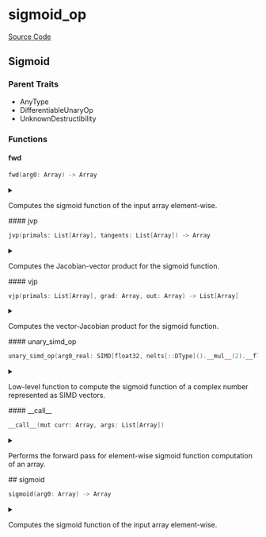 



# sigmoid_op
  
[Source Code](https://github.com/endia-ai/Endia/tree/main/endia/functional/unary_ops/sigmoid_op.mojo)  
  

## Sigmoid
  
  
  

### Parent Traits
  

- AnyType
- DifferentiableUnaryOp
- UnknownDestructibility
  

### Functions

#### fwd


```swift
fwd(arg0: Array) -> Array
```  
<details markdown="1" style="border: none; bg-color: none; box-shadow: none;">  
<summary style="border: none; bg-color: none; box-shadow: none;">  
  
Computes the sigmoid function of the input array element-wise.  
</summary>  
  
#### Args:  

* arg0 `Array`: The input array.
  
#### Returns:  
  
An array containing the sigmoid function of each element in the input array.  
Type: `Array`  
  
  


#### Examples:
```python
a = Array([[1, 2], [3, 4]])
result = sigmoid(a)
print(result)
```

#### Note:
This function supports:
- Automatic differentiation (forward and reverse modes).
- Complex valued arguments.  
</details>
#### jvp


```swift
jvp(primals: List[Array], tangents: List[Array]) -> Array
```  
<details markdown="1" style="border: none; bg-color: none; box-shadow: none;">  
<summary style="border: none; bg-color: none; box-shadow: none;">  
  
Computes the Jacobian-vector product for the sigmoid function.  
</summary>  
  
#### Args:  

* primals `List[Array]`: A list containing the primal input array.
* tangents `List[Array]`: A list containing the tangent vector.
  
#### Returns:  
  
The Jacobian-vector product for the sigmoid function.  
Type: `Array`  
  
  


Implements forward-mode automatic differentiation for the sigmoid function.

#### Note:
The Jacobian-vector product for the sigmoid is computed as x * (1 - x) * dx,
where x is the primal input and dx is the tangent vector.  
</details>
#### vjp


```swift
vjp(primals: List[Array], grad: Array, out: Array) -> List[Array]
```  
<details markdown="1" style="border: none; bg-color: none; box-shadow: none;">  
<summary style="border: none; bg-color: none; box-shadow: none;">  
  
Computes the vector-Jacobian product for the sigmoid function.  
</summary>  
  
#### Args:  

* primals `List[Array]`: A list containing the primal input array.
* grad `Array`: The gradient of the output with respect to some scalar function.
* out `Array`: The output of the forward pass (unused in this function).
  
#### Returns:  
  
A list containing the gradient with respect to the input.  
Type: `List[Array]`  
  
  


Implements reverse-mode automatic differentiation for the sigmoid function.

#### Note:
The vector-Jacobian product for the sigmoid is computed as x * (1 - x) * grad,
where x is the primal input and grad is the incoming gradient.  
</details>
#### unary_simd_op


```swift
unary_simd_op(arg0_real: SIMD[float32, nelts[::DType]().__mul__(2).__floordiv__(2)], arg0_imag: SIMD[float32, nelts[::DType]().__mul__(2).__floordiv__(2)]) -> Tuple[SIMD[float32, nelts[::DType]().__mul__(2).__floordiv__(2)], SIMD[float32, nelts[::DType]().__mul__(2).__floordiv__(2)]]
```  
<details markdown="1" style="border: none; bg-color: none; box-shadow: none;">  
<summary style="border: none; bg-color: none; box-shadow: none;">  
  
Low-level function to compute the sigmoid function of a complex number represented as SIMD vectors.  
</summary>  
  
#### Args:  

* arg0_real `SIMD[float32, nelts[::DType]().__mul__(2).__floordiv__(2)]`: The real part of the complex number.
* arg0_imag `SIMD[float32, nelts[::DType]().__mul__(2).__floordiv__(2)]`: The imaginary part of the complex number.
  
#### Returns:  
  
The real and imaginary parts of the sigmoid function of the complex number as a tuple.  
Type: `Tuple[SIMD[float32, nelts[::DType]().__mul__(2).__floordiv__(2)], SIMD[float32, nelts[::DType]().__mul__(2).__floordiv__(2)]]`  
  
  
</details>
#### __call__


```swift
__call__(mut curr: Array, args: List[Array])
```  
<details markdown="1" style="border: none; bg-color: none; box-shadow: none;">  
<summary style="border: none; bg-color: none; box-shadow: none;">  
  
Performs the forward pass for element-wise sigmoid function computation of an array.  
</summary>  
  
#### Args:  

* curr `Array`: The current array to store the result (modified in-place).
* args `List[Array]`: A list containing the input array.
  
  


Computes the sigmoid function of each element in the input array and stores the result in the current array.
Initializes the current array if not already set up.

#### Note:
This function assumes that the shape and data of the args are already set up.
If the current array (curr) is not initialized, it computes the shape based on the input array and sets up the data accordingly.  
</details>
## sigmoid


```swift
sigmoid(arg0: Array) -> Array
```  
<details markdown="1" style="border: none; bg-color: none; box-shadow: none;">  
<summary style="border: none; bg-color: none; box-shadow: none;">  
  
Computes the sigmoid function of the input array element-wise.  
</summary>  
  
#### Args:  

* arg0 `Array`: The input array.
  
#### Returns:  
  
An array containing the sigmoid function of each element in the input array.  
Type: `Array`  
  
  


#### Examples:
```python
a = Array([[1, 2], [3, 4]])
result = sigmoid(a)
print(result)
```

#### Note:
This function supports:
- Automatic differentiation (forward and reverse modes).
- Complex valued arguments.  
</details>